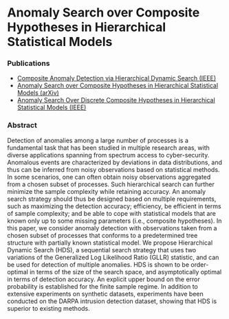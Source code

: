 # Anomaly Search over Composite Hypotheses in Hierarchical Statistical Models
### Publications
* [Composite Anomaly Detection via Hierarchical Dynamic Search (IEEE)](https://ieeexplore.ieee.org/document/9834631)
* [Anomaly Search over Composite Hypotheses in Hierarchical Statistical Models (arXiv)](https://arxiv.org/abs/2202.10418)
* [Anomaly Search Over Discrete Composite Hypotheses in Hierarchical Statistical Models (IEEE)](https://ieeexplore.ieee.org/document/10036129)
### Abstract
Detection of anomalies among a large number of processes is a fundamental task that has been studied in multiple research areas, with diverse applications spanning from spectrum access to cyber-security. Anomalous events are characterized by deviations in data distributions, and thus can be inferred from noisy observations based on statistical methods. In some scenarios, one can often obtain noisy observations aggregated from a chosen subset of processes. Such hierarchical search can further minimize the sample complexity while retaining accuracy. An anomaly search strategy should thus be designed based on multiple requirements, such as maximizing the detection accuracy; efficiency, be efficient in terms of sample complexity; and be able to cope with statistical models that are known only up to some missing parameters (i.e., composite hypotheses). In this paper, we consider anomaly detection with observations taken from a chosen subset of processes that conforms to a predetermined tree structure with partially known statistical model. We propose Hierarchical Dynamic Search (HDS), a sequential search strategy that uses two variations of the Generalized Log Likelihood Ratio (GLLR) statistic, and can be used for detection of multiple anomalies. HDS is shown to be order-optimal in terms of the size of the search space, and asymptotically optimal in terms of detection accuracy. An explicit upper bound on the error probability is established for the finite sample regime. In addition to extensive experiments on synthetic datasets, experiments have been conducted on the DARPA intrusion detection dataset, showing that HDS is superior to existing methods.
